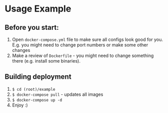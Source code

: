 Usage Example
==============

Before you start:
-----------------

1. Open `docker-compose.yml` file to make sure all configs look good for you. E.g. you might need to change port numbers or make some other changes
2. Make a review of `Dockerfile` - you might need to change something there (e.g. install some binaries).

Building deployment
--------------------

1. `$ cd (root)/example`
2. `$ docker-compose pull` - updates all images
3. `$ docker-compose up -d`
4. Enjoy :)